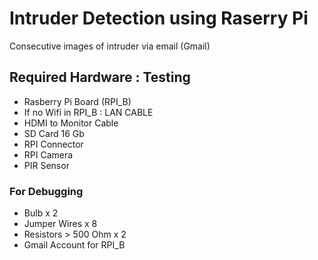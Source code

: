 # Intruder Detection using Raserry Pi

Consecutive images of intruder via email (Gmail)

## Required Hardware : Testing

* Rasberry Pi Board (RPI_B)
* If no Wifi in RPI_B : LAN CABLE
* HDMI to Monitor Cable
* SD Card 16 Gb
* RPI Connector
* RPI Camera
* PIR Sensor

### For Debugging

* Bulb x 2
* Jumper Wires x 8
* Resistors > 500 Ohm x 2
* Gmail Account for RPI_B

